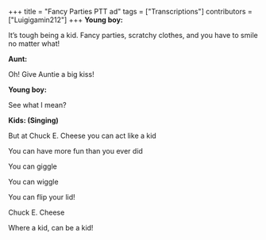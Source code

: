 +++
title = "Fancy Parties PTT ad"
tags = ["Transcriptions"]
contributors = ["Luigigamin212"]
+++
**Young boy:**

It’s tough being a kid. Fancy parties, scratchy clothes, and you have to smile no matter what! 

**Aunt:**

Oh! Give Auntie a big kiss! 

**Young boy:**

See what I mean?

**Kids: (Singing)**

But at Chuck E. Cheese you can act like a kid

You can have more fun than you ever did

You can giggle  

You can wiggle 

You can flip your lid!

Chuck E. Cheese

Where a kid, can be a kid! 
